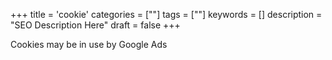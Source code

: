+++
title = 'cookie'
categories = [""]
tags = [""]
keywords = []
description = "SEO Description Here"
draft = false
+++

Cookies may be in use by Google Ads
